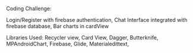 Coding Challenge:

Login/Register with firebase authentication,
Chat Interface integrated with firebase database,
Bar charts in cardView

Libraries Used:
Recycler view,
Card View,
Dagger,
Butterknife,
MPAndroidChart,
Firebase,
Glide,
Materialedittext,
